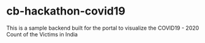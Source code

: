# cb-hackathon-covid19

This is a sample backend built for the portal to visualize the COVID19 - 2020 Count of the Victims in India 
